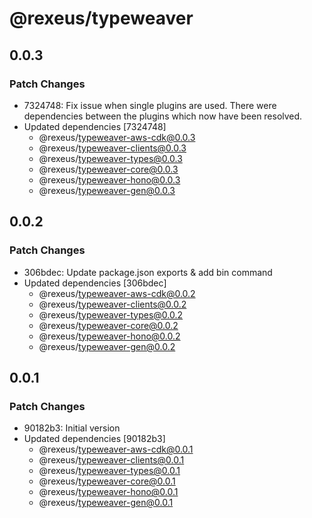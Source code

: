 # @rexeus/typeweaver

## 0.0.3

### Patch Changes

- 7324748: Fix issue when single plugins are used. There were dependencies between the plugins which
  now have been resolved.
- Updated dependencies [7324748]
  - @rexeus/typeweaver-aws-cdk@0.0.3
  - @rexeus/typeweaver-clients@0.0.3
  - @rexeus/typeweaver-types@0.0.3
  - @rexeus/typeweaver-core@0.0.3
  - @rexeus/typeweaver-hono@0.0.3
  - @rexeus/typeweaver-gen@0.0.3

## 0.0.2

### Patch Changes

- 306bdec: Update package.json exports & add bin command
- Updated dependencies [306bdec]
  - @rexeus/typeweaver-aws-cdk@0.0.2
  - @rexeus/typeweaver-clients@0.0.2
  - @rexeus/typeweaver-types@0.0.2
  - @rexeus/typeweaver-core@0.0.2
  - @rexeus/typeweaver-hono@0.0.2
  - @rexeus/typeweaver-gen@0.0.2

## 0.0.1

### Patch Changes

- 90182b3: Initial version
- Updated dependencies [90182b3]
  - @rexeus/typeweaver-aws-cdk@0.0.1
  - @rexeus/typeweaver-clients@0.0.1
  - @rexeus/typeweaver-types@0.0.1
  - @rexeus/typeweaver-core@0.0.1
  - @rexeus/typeweaver-hono@0.0.1
  - @rexeus/typeweaver-gen@0.0.1
